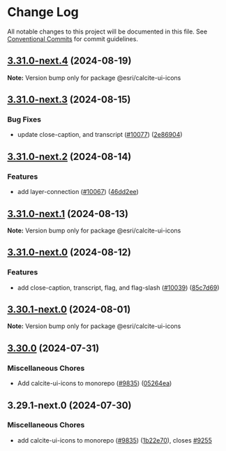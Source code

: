 # Change Log

All notable changes to this project will be documented in this file.
See [Conventional Commits](https://conventionalcommits.org) for commit guidelines.

## [3.31.0-next.4](https://github.com/Esri/calcite-design-system/compare/@esri/calcite-ui-icons@3.31.0-next.3...@esri/calcite-ui-icons@3.31.0-next.4) (2024-08-19)

**Note:** Version bump only for package @esri/calcite-ui-icons

## [3.31.0-next.3](https://github.com/Esri/calcite-design-system/compare/@esri/calcite-ui-icons@3.31.0-next.2...@esri/calcite-ui-icons@3.31.0-next.3) (2024-08-15)

### Bug Fixes

- update close-caption, and transcript ([#10077](https://github.com/Esri/calcite-design-system/issues/10077)) ([2e86904](https://github.com/Esri/calcite-design-system/commit/2e869042c51c9ec87202ac8e1531b9a69fad13f1))

## [3.31.0-next.2](https://github.com/Esri/calcite-design-system/compare/@esri/calcite-ui-icons@3.31.0-next.1...@esri/calcite-ui-icons@3.31.0-next.2) (2024-08-14)

### Features

- add layer-connection ([#10067](https://github.com/Esri/calcite-design-system/issues/10067)) ([46dd2ee](https://github.com/Esri/calcite-design-system/commit/46dd2ee7f99c1126da07e583f26bfe800ef85275))

## [3.31.0-next.1](https://github.com/Esri/calcite-design-system/compare/@esri/calcite-ui-icons@3.31.0-next.0...@esri/calcite-ui-icons@3.31.0-next.1) (2024-08-13)

**Note:** Version bump only for package @esri/calcite-ui-icons

## [3.31.0-next.0](https://github.com/Esri/calcite-design-system/compare/@esri/calcite-ui-icons@3.30.1-next.0...@esri/calcite-ui-icons@3.31.0-next.0) (2024-08-12)

### Features

- add close-caption, transcript, flag, and flag-slash ([#10039](https://github.com/Esri/calcite-design-system/issues/10039)) ([85c7d69](https://github.com/Esri/calcite-design-system/commit/85c7d6972090f40827eaacc22f919f6537847b58))

## [3.30.1-next.0](https://github.com/Esri/calcite-design-system/compare/@esri/calcite-ui-icons@3.29.1-next.0...@esri/calcite-ui-icons@3.30.1-next.0) (2024-08-01)

**Note:** Version bump only for package @esri/calcite-ui-icons

## [3.30.0](https://github.com/Esri/calcite-design-system/compare/@esri/calcite-ui-icons-v3.29.0...@esri/calcite-ui-icons@3.30.0) (2024-07-31)

### Miscellaneous Chores

- Add calcite-ui-icons to monorepo ([#9835](https://github.com/Esri/calcite-design-system/issues/9835)) ([05264ea](https://github.com/Esri/calcite-design-system/commit/05264ea84d1c0d88d2878c33434a4166f2f5f532))

## 3.29.1-next.0 (2024-07-30)

### Miscellaneous Chores

- add calcite-ui-icons to monorepo ([#9835](https://github.com/Esri/calcite-design-system/issues/9835)) ([1b22e70](https://github.com/Esri/calcite-design-system/commit/1b22e70ec1662138c17d1a9e4c6a79d87794c4ef)), closes [#9255](https://github.com/Esri/calcite-design-system/issues/9255)
